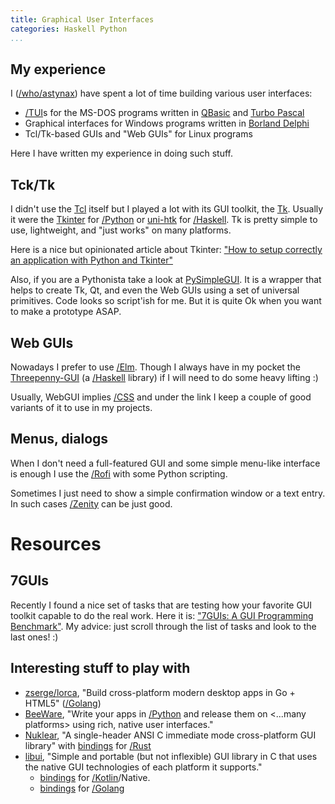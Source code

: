 ```yaml
---
title: Graphical User Interfaces
categories: Haskell Python
...
```


## My experience

I ([/who/astynax]()) have spent a lot of time building various user interfaces:

- [/TUI]()s for the MS-DOS programs written in [QBasic](https://en.wikipedia.org/wiki/QBasic) and [Turbo Pascal](https://en.wikipedia.org/wiki/Turbo_Pascal)
- Graphical interfaces for Windows programs written in [Borland Delphi](https://en.wikipedia.org/wiki/Delphi_(software))
- Tcl/Tk-based GUIs and "Web GUIs" for Linux programs

Here I have written my experience in doing such stuff.

## Tck/Tk

I didn't use the [Tcl](https://en.wikipedia.org/wiki/Tcl) itself but I played a lot with its GUI toolkit, the [Tk](https://en.wikipedia.org/wiki/Tk_(software)). Usually it were the [Tkinter](https://docs.python.org/3/library/tkinter.html) for [/Python]() or [uni-htk](https://hackage.haskell.org/package/uni-htk) for [/Haskell](). Tk is pretty simple to use, lightweight, and "just works" on many platforms.

Here is a nice but opinionated article about Tkinter: ["How to setup correctly an application with Python and Tkinter"](https://medium.com/@mattia512maldini/how-to-setup-correctly-an-application-with-python-and-tkinter-107c6bc5a45)

Also, if you are a Pythonista take a look at [PySimpleGUI](https://github.com/PySimpleGUI/PySimpleGUI). It is a wrapper that helps to create Tk, Qt, and even the Web GUIs using a set of universal primitives. Code looks so script'ish for me. But it is quite Ok when you want to make a prototype ASAP.

## Web GUIs

Nowadays I prefer to use [/Elm](). Though I always have in my pocket the [Threepenny-GUI](https://wiki.haskell.org/Threepenny-gui) (a [/Haskell]() library) if I will need to do some heavy lifting :)

Usually, WebGUI implies [/CSS]() and under the link I keep a couple of good variants of it to use in my projects.

## Menus, dialogs

When I don't need a full-featured GUI and some simple menu-like interface is enough I use the [/Rofi]() with some Python scripting.

Sometimes I just need to show a simple confirmation window or a text entry. In such cases [/Zenity]() can be just good.

# Resources

## 7GUIs

Recently I found a nice set of tasks that are testing how your favorite GUI toolkit capable to do the real work. Here it is: ["7GUIs: A GUI Programming Benchmark"](https://eugenkiss.github.io/7guis/). My advice: just scroll through the list of tasks and look to the last ones! :)

## Interesting stuff to play with

- [zserge/lorca](https://github.com/zserge/lorca), "Build cross-platform modern desktop apps in Go + HTML5" ([/Golang]())
- [BeeWare](https://beeware.org/), "Write your apps in [/Python]() and release them on <...many platforms> using rich, native user interfaces."
- [Nuklear](https://github.com/Immediate-Mode-UI/Nuklear), "A single-header ANSI C immediate mode cross-platform GUI library" with [bindings](https://github.com/snuk182/nuklear-rust) for [/Rust]()
- [libui](https://github.com/andlabs/libui), "Simple and portable (but not inflexible) GUI library in C that uses the native GUI technologies of each platform it supports."
  - [bindings](https://github.com/msink/kotlin-libui) for [/Kotlin]()/Native.
  - [bindings](https://github.com/andlabs/ui) for [/Golang]()